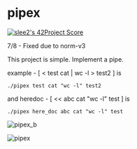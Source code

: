 # pipex

[![slee2's 42Project Score](https://badge42.herokuapp.com/api/project/slee2/pipex)](https://github.com/JaeSeoKim/badge42)

7/8 - Fixed due to norm-v3

This project is simple. Implement a pipe. 

example - [ < test cat | wc -l > test2 ] is

```
./pipex test cat "wc -l" test2
```

and heredoc - [ << abc cat "wc -l" test ] is

```
./pipex here_doc abc cat "wc -l" test
```

![pipex_b](https://user-images.githubusercontent.com/53372971/131776029-923b8fb8-10b7-483e-8662-74f965f6c1f4.JPG)

![pipex](https://user-images.githubusercontent.com/53372971/131776034-509a3f10-048e-43de-b702-f4fdc154679b.JPG)

